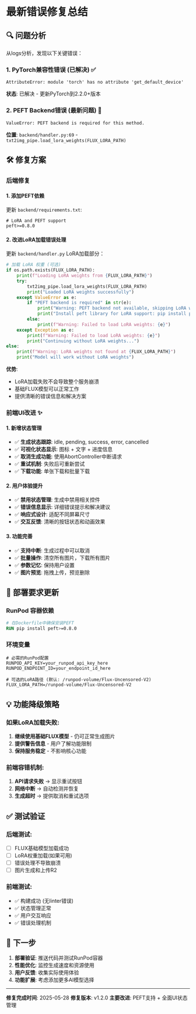 # 最新错误修复总结

## 🔍 问题分析

从logs分析，发现以下关键错误：

### 1. PyTorch兼容性错误 (已解决) ✅
```
AttributeError: module 'torch' has no attribute 'get_default_device'
```
**状态**: 已解决 - 更新PyTorch到2.2.0+版本

### 2. PEFT Backend错误 (最新问题) 🔧
```
ValueError: PEFT backend is required for this method.
```
**位置**: `backend/handler.py:69` - `txt2img_pipe.load_lora_weights(FLUX_LORA_PATH)`

## 🛠️ 修复方案

### 后端修复

#### 1. 添加PEFT依赖
更新 `backend/requirements.txt`:
```
# LoRA and PEFT support
peft>=0.8.0
```

#### 2. 改进LoRA加载错误处理
更新 `backend/handler.py` LoRA加载部分：
```python
# 加载 LoRA 权重 (可选)
if os.path.exists(FLUX_LORA_PATH):
    print(f"Loading LoRA weights from {FLUX_LORA_PATH}")
    try:
        txt2img_pipe.load_lora_weights(FLUX_LORA_PATH)
        print("Loaded LoRA weights successfully")
    except ValueError as e:
        if "PEFT backend is required" in str(e):
            print("Warning: PEFT backend not available, skipping LoRA weights loading")
            print("Install peft library for LoRA support: pip install peft")
        else:
            print(f"Warning: Failed to load LoRA weights: {e}")
    except Exception as e:
        print(f"Warning: Failed to load LoRA weights: {e}")
        print("Continuing without LoRA weights...")
else:
    print(f"Warning: LoRA weights not found at {FLUX_LORA_PATH}")
    print("Model will work without LoRA weights")
```

**优势**:
- LoRA加载失败不会导致整个服务崩溃
- 基础FLUX模型可以正常工作
- 提供清晰的错误信息和解决方案

### 前端UI改进 ✨

#### 1. 新增状态管理
- ✅ **生成状态跟踪**: idle, pending, success, error, cancelled
- ✅ **可视化状态显示**: 图标 + 文字 + 进度信息
- ✅ **取消生成功能**: 使用AbortController中断请求
- ✅ **重试机制**: 失败后可重新尝试
- ✅ **下载功能**: 单张下载和批量下载

#### 2. 用户体验提升
- ✅ **禁用状态管理**: 生成中禁用相关控件
- ✅ **错误信息显示**: 详细错误提示和解决建议
- ✅ **响应式设计**: 适配不同屏幕尺寸
- ✅ **交互反馈**: 清晰的按钮状态和动画效果

#### 3. 功能完善
- ✅ **支持中断**: 生成过程中可以取消
- ✅ **批量操作**: 清空所有图片，下载所有图片
- ✅ **参数记忆**: 保持用户设置
- ✅ **图片预览**: 拖拽上传，预览删除

## 🚀 部署要求更新

### RunPod 容器依赖
```dockerfile
# 在Dockerfile中确保安装PEFT
RUN pip install peft>=0.8.0
```

### 环境变量
```env
# 必需的RunPod配置
RUNPOD_API_KEY=your_runpod_api_key_here
RUNPOD_ENDPOINT_ID=your_endpoint_id_here

# 可选的LoRA路径 (默认: /runpod-volume/Flux-Uncensored-V2)
FLUX_LORA_PATH=/runpod-volume/Flux-Uncensored-V2
```

## 💡 功能降级策略

### 如果LoRA加载失败:
1. **继续使用基础FLUX模型** - 仍可正常生成图片
2. **提供警告信息** - 用户了解功能限制
3. **保持服务稳定** - 不影响核心功能

### 前端容错机制:
1. **API请求失败** → 显示重试按钮
2. **网络中断** → 自动检测并恢复
3. **生成超时** → 提供取消和重试选项

## ✅ 测试验证

### 后端测试:
- [ ] FLUX基础模型加载成功
- [ ] LoRA权重加载(如果可用)
- [ ] 错误处理不导致崩溃
- [ ] 图片生成和上传R2

### 前端测试:
- ✅ 构建成功 (无linter错误)
- ✅ 状态管理正常
- ✅ 用户交互响应
- ✅ 错误处理机制

## 🎯 下一步

1. **部署验证**: 推送代码并测试RunPod容器
2. **性能优化**: 监控生成速度和资源使用
3. **用户反馈**: 收集实际使用体验
4. **功能扩展**: 考虑添加更多AI模型选择

---

**修复完成时间**: 2025-05-28
**修复版本**: v1.2.0
**主要改进**: PEFT支持 + 全面UI状态管理 